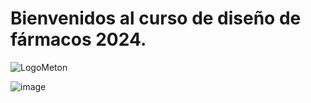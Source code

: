 # Bienvenidos al curso de diseño de fármacos 2024.

![LogoMeton](https://github.com/user-attachments/assets/284bbbc1-02c0-4645-b4d4-b856713761ab)

![image](https://github.com/user-attachments/assets/801c922e-2510-4e8d-a8aa-8480bb84b8c4)

